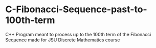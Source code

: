 # C-Fibonacci-Sequence-past-to-100th-term
C++ Program meant to process up to the 100th term of the Fibonacci Sequence made for JSU Discrete Mathematics course
